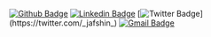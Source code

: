 [![Github Badge](http://img.shields.io/badge/-Github-black?style=flat-square&logo=github&link=https://github.com/jafshin/)](https://github.com/jafshin/) 
[![Linkedin Badge](https://img.shields.io/badge/-LinkedIn-blue?style=flat-square&logo=Linkedin&logoColor=white&link=https://www.linkedin.com/in/jafshin/)](https://www.linkedin.com/in/jafshin/)
[![Twitter Badge](https://img.shields.io/badge/-Twitter-blue?style=flat-square&logo=Twitter&logoColor=white&link=https://twitter.com/_jafshin_)](https://twitter.com/_jafshin_)
[![Gmail Badge](https://img.shields.io/badge/-Gmail-d14836?style=flat-square&logo=Gmail&logoColor=white&link=mailto:jxafshin@gmail.com)](mailto:jxafshin@gmail.com)

